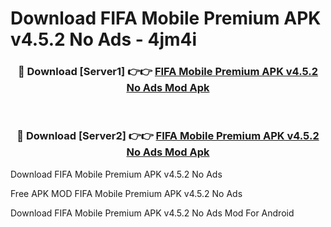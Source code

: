 # Download FIFA Mobile Premium APK v4.5.2 No Ads - 4jm4i



<div align="center">
<h3>🔴 Download [Server1] 👉👉 <a href="https://momento.my/?title=FIFA_Mobile_Premium_APK_v4.5.2_No_Ads">FIFA Mobile Premium APK v4.5.2 No Ads Mod Apk</a></h3><br>

<h3>🔴 Download [Server2] 👉👉 <a href="https://momento.my/?title=FIFA_Mobile_Premium_APK_v4.5.2_No_Ads">FIFA Mobile Premium APK v4.5.2 No Ads Mod Apk</a></h3>
</div>



Download FIFA Mobile Premium APK v4.5.2 No Ads 

Free APK MOD FIFA Mobile Premium APK v4.5.2 No Ads 

Download FIFA Mobile Premium APK v4.5.2 No Ads Mod For Android
